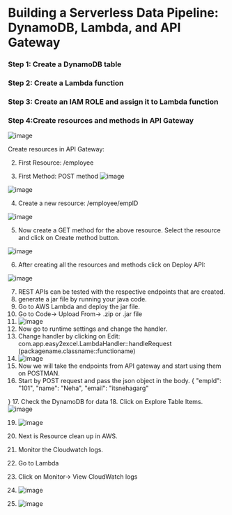# Building a Serverless Data Pipeline: DynamoDB, Lambda, and API Gateway

### Step 1: Create a DynamoDB table
### Step 2: Create a Lambda function
### Step 3: Create an IAM ROLE and assign it to Lambda function
### Step 4:Create resources and methods in API Gateway

![image](https://github.com/itsnehagarg/AWSProjects/assets/20385826/d721e53b-0bbd-46e1-83af-2ada0f109cde)


Create resources in API Gateway:

2. First Resource: /employee

3. First Method: POST method
![image](https://github.com/itsnehagarg/AWSProjects/assets/20385826/e4e8a51f-9f52-458f-b297-029fd7ef670f)

![image](https://github.com/itsnehagarg/AWSProjects/assets/20385826/374f0146-548a-4648-88df-5845fb5022f1)


4. Create a new resource: /employee/empID

![image](https://github.com/itsnehagarg/AWSProjects/assets/20385826/23c331c2-ea49-478b-b925-9110faca6173)

5. Now create a GET method for the above resource. Select the resource and click on Create method button.

![image](https://github.com/itsnehagarg/AWSProjects/assets/20385826/1ab52bdc-148f-478c-87c5-de2fe6c8df10)

6. After creating all the resources and methods click on Deploy API:

![image](https://github.com/itsnehagarg/AWSProjects/assets/20385826/2e22c988-af80-45db-a695-105585000489)

7. REST APIs can be tested with the respective endpoints that are created.
8. generate a jar file by running your java code.
9. Go to AWS Lambda and deploy the jar file.
10. Go to Code-> Upload From-> .zip or .jar file
11. ![image](https://github.com/itsnehagarg/AWSProjects/assets/20385826/f3fe4404-3e93-47eb-a68a-c9866c696ac6)
12. Now go to runtime settings and change the handler.
13. Change handler by clicking on Edit: com.app.easy2excel.LambdaHandler::handleRequest (packagename.classname::functioname)
14. ![image](https://github.com/itsnehagarg/AWSProjects/assets/20385826/10db074b-6cfe-4619-8bfd-0141290c9797)
15. Now we will take the endpoints from API gateway and start using them on POSTMAN.
16. Start by POST request and pass the json object in the body.
    {
    "empId": "101",
    "name": "Neha",
    "email": "itsnehagarg"

}
17. Check the DynamoDB for data
18. Click on Explore Table Items.
![image](https://github.com/itsnehagarg/AWSProjects/assets/20385826/5e68444d-9501-4cd1-823d-f1ef1f3d7f49)

19. ![image](https://github.com/itsnehagarg/AWSProjects/assets/20385826/5db8e388-d4a9-40a0-9688-50a6bb61fc71)
20. Next is Resource clean up in AWS.
21. Monitor the Cloudwatch logs.
22. Go to Lambda
23. Click on Monitor-> View CloudWatch logs
24. ![image](https://github.com/itsnehagarg/AWSProjects/assets/20385826/1ff21a50-5b61-4116-b4b3-5d4feb787821)

25. ![image](https://github.com/itsnehagarg/AWSProjects/assets/20385826/5b14f3ed-5468-4035-9d4c-273c0504e8da)








